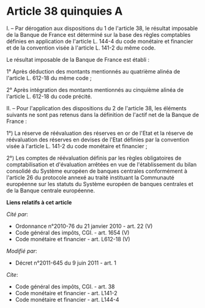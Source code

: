# Article 38 quinquies A

I. – Par dérogation aux dispositions du 1 de l'article 38, le résultat imposable de la Banque de France est déterminé sur la
base des règles comptables définies en application de l'article L. 144-4 du code monétaire et financier et de la convention
visée à l'article L. 141-2 du même code.

Le résultat imposable de la Banque de France est établi :

1° Après déduction des montants mentionnés au quatrième alinéa de l'article L. 612-18 du même code ;

2° Après intégration des montants mentionnés au cinquième alinéa de l'article L. 612-18 du code précité.

II. – Pour l'application des dispositions du 2 de l'article 38, les éléments suivants ne sont pas retenus dans la définition
de l'actif net de la Banque de France :

1°) La réserve de réévaluation des réserves en or de l'Etat et la réserve de réévaluation des réserves en devises de l'Etat
définies par la convention visée à l'article L. 141-2 du code monétaire et financier ;

2°) Les comptes de réévaluation définis par les règles obligatoires de comptabilisation et d'évaluation arrêtées en vue de
l'établissement du bilan consolidé du Système européen de banques centrales conformément à l'article 26 du protocole annexé
au traité instituant la Communauté européenne sur les statuts du Système européen de banques centrales et de la Banque
centrale européenne.

**Liens relatifs à cet article**

_Cité par_:

  - Ordonnance n°2010-76 du 21 janvier 2010 - art. 22 (V)
  - Code général des impôts, CGI. - art. 1654 (V)
  - Code monétaire et financier - art. L612-18 (V)

_Modifié par_:

  - Décret n°2011-645 du 9 juin 2011 - art. 1

_Cite_:

  - Code général des impôts, CGI. - art. 38
  - Code monétaire et financier - art. L141-2
  - Code monétaire et financier - art. L144-4
